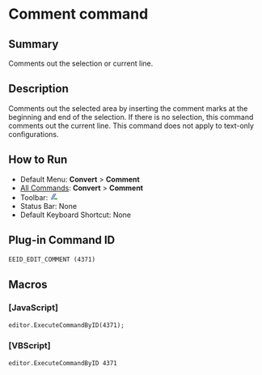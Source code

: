 # Comment command

## Summary

Comments out the selection or current line.

## Description

Comments out the selected area by inserting the comment marks at the beginning and end of the selection. If there is no selection, this command comments out the current line. This command does not apply to text-only
configurations.

## How to Run

- Default Menu: **Convert** \> **Comment**
- [All Commands](../tools/all_commands): **Convert** \> **Comment**
- Toolbar: ![](../../images/editcomment.gif)
- Status Bar: None
- Default Keyboard Shortcut: None

## Plug-in Command ID

```
EEID_EDIT_COMMENT (4371)
```

## Macros

### \[JavaScript\]

```
editor.ExecuteCommandByID(4371);
```

### \[VBScript\]

```
editor.ExecuteCommandByID 4371
```
